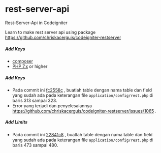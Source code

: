 # rest-server-api
Rest-Server-Api in Codeigniter

Learn to make rest server api using package https://github.com/chriskacerguis/codeigniter-restserver

##### Add Keys
- [composer](https://getcomposer.org/)
- [PHP 7.x](https://www.php.net/downloads) or higher

##### Add Keys
- Pada commit ini [fc2558c](https://github.com/Balajar-DM/rest-server-api/commit/fc2558c54e8aa4d1ec0ce82ba6dc6e46ae9b1e73) , buatlah table dengan nama table dan field yang sudah ada pada keterangan file `application/config/rest.php` di baris 313 sampai 323.
- Error yang terjadi dan penyelesaiannya https://github.com/chriskacerguis/codeigniter-restserver/issues/1065 .

##### Add Limits 
- Pada commit ini [22841c8](https://github.com/Balajar-DM/rest-server-api/commit/22841c863f87585991d37ea8aa86303835ebc08c) , buatlah table dengan nama table dan field yang sudah ada pada keterangan file `application/config/rest.php` di baris 473 sampai 480.
